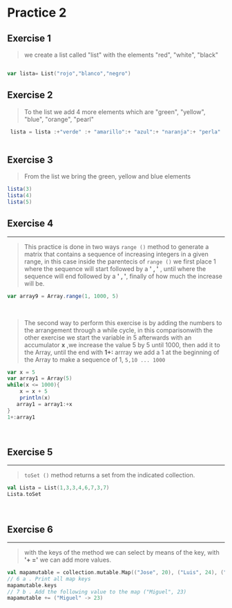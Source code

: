 # Practice 2

## Exercise 1

> we create a list called "list" with the elements "red", "white", "black"

```scala

var lista= List("rojo","blanco","negro")

```
## Exercise 2

> To the list we add 4 more elements which are "green", "yellow", "blue", "orange", "pearl"

```scala
 lista = lista :+"verde" :+ "amarillo":+ "azul":+ "naranja":+ "perla"
 
```
## Exercise 3

> From the list we bring the green, yellow and blue elements

```scala
lista(3)
lista(4)
lista(5)

```
## Exercise 4
___
>This practice is done in two ways `range ()` method to generate a matrix that contains a sequence of increasing integers in a given range, in this case inside the parentecis of `range ()` we first place 1 where the sequence will start followed by a **' , '** , until where the sequence will end followed by a **' , '**, finally of how much the increase will be.

```scala
var array9 = Array.range(1, 1000, 5)
```
<br>

> The second way to perform this exercise is by adding the numbers to the arrangement through a while cycle, in this comparisonwith the other exercise we start the variable in 5 afterwards with an accumulator **x** ,we increase the value 5 by 5 until 1000, then add it to the Array, until the  end  with **1+:** arrray we add a 1 at the beginning of the Array  to make a sequence of 1, `5,10 ... 1000`

```scala
var x = 5
var array1 = Array(5)
while(x <= 1000){
    x = x + 5
    println(x)
   array1 = array1:+x
}
1+:array1
```

<br>

## Exercise 5
___
>`toSet ()` method returns a set from the indicated collection.
```scala
val Lista = List(1,3,3,4,6,7,3,7)
Lista.toSet
```
<br>

## Exercise 6
___
>with the keys of the method we can select by means of the key, with **'+ ='** we can add more values.
```scala
val mapamutable = collection.mutable.Map(("Jose", 20), ("Luis", 24), ("Ana", 23),("Susana","27"))
// 6 a . Print all map keys
mapamutable.keys
// 7 b . Add the following value to the map ("Miguel", 23)
mapamutable += ("Miguel" -> 23)
```
